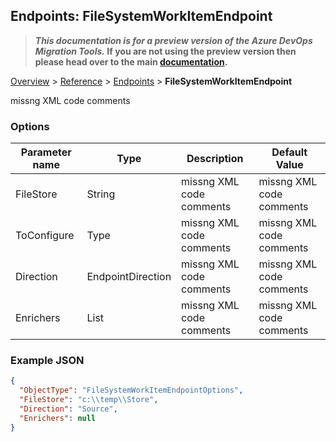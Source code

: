 ## Endpoints: FileSystemWorkItemEndpoint

>**_This documentation is for a preview version of the Azure DevOps Migration Tools._ If you are not using the preview version then please head over to the main [documentation](https://nkdagility.github.io/azure-devops-migration-tools).**

[Overview](.././index.md) > [Reference](../index.md) > [Endpoints](./index.md) > **FileSystemWorkItemEndpoint**

missng XML code comments

### Options

| Parameter name         | Type    | Description                              | Default Value                            |
|------------------------|---------|------------------------------------------|------------------------------------------|
| FileStore | String | missng XML code comments | missng XML code comments |
| ToConfigure | Type | missng XML code comments | missng XML code comments |
| Direction | EndpointDirection | missng XML code comments | missng XML code comments |
| Enrichers | List | missng XML code comments | missng XML code comments |


### Example JSON

```JSON
{
  "ObjectType": "FileSystemWorkItemEndpointOptions",
  "FileStore": "c:\\temp\\Store",
  "Direction": "Source",
  "Enrichers": null
}
```